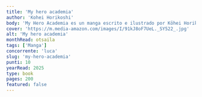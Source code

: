 ```yaml
---
title: 'My hero academia'
author: 'Kohei Horikoshi'
body: 'My Hero Academia es un manga escrito e ilustrado por Kōhei Horikoshi. La historia sigue a Izuku Midoriya, un niño sin superpoderes en un mundo donde son comunes, pero que aún sueña con convertirse en un héroe él mismo.'
cover: 'https://m.media-amazon.com/images/I/91kJ8oF7UeL._SY522_.jpg'
alt: 'My hero academia'
monthRead: otsaila
tags: ['Manga']
concorrente: 'luca'
slug: 'my-hero-academia'
punti: 10
yearRead: 2025
type: book
pages: 200
featured: false
---
```

